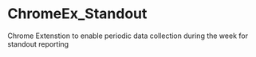 # ChromeEx_Standout
Chrome Extenstion to enable periodic data collection during the week for standout reporting
